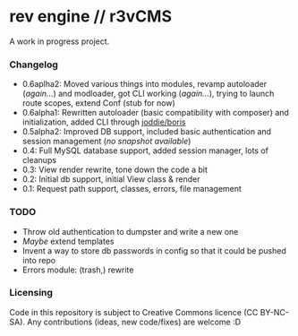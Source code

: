 rev engine // r3vCMS
====================

A work in progress project.

### Changelog
 - 0.6aplha2: Moved various things into modules, revamp autoloader (_again..._) and modloader, got CLI working (_again..._), trying to launch route scopes, extend Conf (stub for now)
 - 0.6alpha1: Rewritten autoloader (basic compatibility with composer) and initialization, added CLI through [joddie/boris](https://github.com/joddie/boris/)
 - 0.5alpha2: Improved DB support, included basic authentication and session management (_no snapshot available_)
 - 0.4: Full MySQL database support, added session manager, lots of cleanups
 - 0.3: View render rewrite, tone down the code a bit
 - 0.2: Initial db support, initial View class & render
 - 0.1: Request path support, classes, errors, file management

### TODO
 - Throw old authentication to dumpster and write a new one
 - _Maybe_ extend templates
 - Invent a way to store db passwords in config so that it could be pushed into repo
 - Errors module: (trash,) rewrite

### Licensing
Code in this repository is subject to Creative Commons licence (CC BY-NC-SA).
Any contributions (ideas, new code/fixes) are welcome :D
